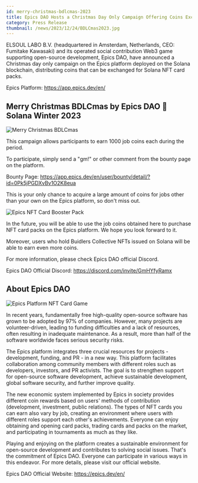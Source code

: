 ```yaml
---
id: merry-christmas-bdlcmas-2023
title: Epics DAO Hosts a Christmas Day Only Campaign Offering Coins Exchangeable for Solana NFT Card Packs
category: Press Release
thumbnail: /news/2023/12/24/BDLCmas2023.jpg
---
```


ELSOUL LABO B.V. (headquartered in Amsterdam, Netherlands, CEO: Fumitake
Kawasaki) and its operated social contribution Web3 game supporting open-source
development, Epics DAO, have announced a Christmas day only campaign on the
Epics platform deployed on the Solana blockchain, distributing coins that can be
exchanged for Solana NFT card packs.

Epics Platform: https://app.epics.dev/en/

## Merry Christmas BDLCmas by Epics DAO 🎄 Solana Winter 2023

![Merry Christmas BDLCmas](/news/2023/12/24/BDLCmasBountyEN.jpg)

This campaign allows participants to earn 1000 job coins each during the period.

To participate, simply send a "gm!" or other comment from the bounty page on the
platform.

Bounty Page:
https://app.epics.dev/en/user/bounty/detail/?id=0Pk5jPGDXvBv1O2K8eua

This is your only chance to acquire a large amount of coins for jobs other than
your own on the Epics platform, so don't miss out.

![Epics NFT Card Booster Pack](/news/2023/12/24/BuidlersGuildBasicPacks.jpg)

In the future, you will be able to use the job coins obtained here to purchase
NFT card packs on the Epics platform. We hope you look forward to it.

Moreover, users who hold Buidlers Collective NFTs issued on Solana will be able
to earn even more coins.

For more information, please check Epics DAO official Discord.

Epics DAO Official Discord: https://discord.com/invite/GmHYfyRamx

## About Epics DAO

![Epics Platform NFT Card Game](/news/2023/12/01/EpicsPlatformEN.png)

In recent years, fundamentally free high-quality open-source software has grown
to be adopted by 97% of companies. However, many projects are volunteer-driven,
leading to funding difficulties and a lack of resources, often resulting in
inadequate maintenance. As a result, more than half of the software worldwide
faces serious security risks.

The Epics platform integrates three crucial resources for projects -
development, funding, and PR - in a new way. This platform facilitates
collaboration among community members with different roles such as developers,
investors, and PR activists. The goal is to strengthen support for open-source
software development, achieve sustainable development, global software security,
and further improve quality.

The new economic system implemented by Epics in society provides different coin
rewards based on users' methods of contribution (development, investment, public
relations). The types of NFT cards you can earn also vary by job, creating an
environment where users with different roles support each other's achievements.
Everyone can enjoy obtaining and opening card packs, trading cards and packs on
the market, and participating in tournaments as much as they like.

Playing and enjoying on the platform creates a sustainable environment for
open-source development and contributes to solving social issues. That's the
commitment of Epics DAO. Everyone can participate in various ways in this
endeavor. For more details, please visit our official website.

Epics DAO Official Website: https://epics.dev/en/
